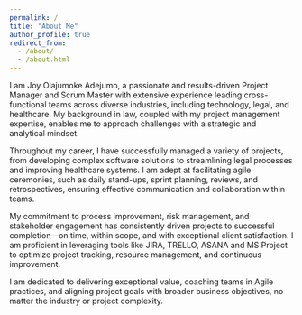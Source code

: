 ```yaml
---
permalink: /
title: "About Me"
author_profile: true
redirect_from: 
  - /about/
  - /about.html
---
```


I am Joy Olajumoke Adejumo, a passionate and results-driven Project Manager and Scrum Master with extensive experience leading cross-functional teams across diverse industries, including technology, legal, and healthcare. My background in law, coupled with my project management expertise, enables me to approach challenges with a strategic and analytical mindset.

Throughout my career, I have successfully managed a variety of projects, from developing complex software solutions to streamlining legal processes and improving healthcare systems. I am adept at facilitating agile ceremonies, such as daily stand-ups, sprint planning, reviews, and retrospectives, ensuring effective communication and collaboration within teams.

My commitment to process improvement, risk management, and stakeholder engagement has consistently driven projects to successful completion—on time, within scope, and with exceptional client satisfaction. I am proficient in leveraging tools like JIRA, TRELLO, ASANA and MS Project to optimize project tracking, resource management, and continuous improvement.

I am dedicated to delivering exceptional value, coaching teams in Agile practices, and aligning project goals with broader business objectives, no matter the industry or project complexity.
